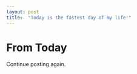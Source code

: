```yaml
---
layout: post
title:  "Today is the fastest day of my life!"
---
```


# From Today

Continue posting again.
